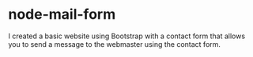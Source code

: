 # node-mail-form

I created a basic website using Bootstrap with a contact form that allows you to send a message to the webmaster using the contact form.
